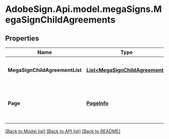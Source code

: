 # AdobeSign.Api.model.megaSigns.MegaSignChildAgreements
## Properties

Name | Type | Description | Notes
------------ | ------------- | ------------- | -------------
**MegaSignChildAgreementList** | [**List&lt;MegaSignChildAgreement&gt;**](MegaSignChildAgreement.md) | A array of MegaSign child agreements | [optional] 
**Page** | [**PageInfo**](PageInfo.md) | Pagination information for navigating through the response | [optional] 

[[Back to Model list]](../README.md#documentation-for-models) [[Back to API list]](../README.md#documentation-for-api-endpoints) [[Back to README]](../README.md)

